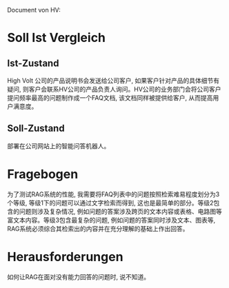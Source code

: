  Document von HV:


# Soll Ist Vergleich

## Ist-Zustand
High Volt 公司的产品说明书会发送给公司客户, 如果客户针对产品的具体细节有疑问, 则客户会联系HV公司的产品负责人询问。HV公司的业务部门会将公司客户提问频率最高的问题制作成一个FAQ文档, 该文档同样被提供给客户, 从而提高用户满意度。




## Soll-Zustand

部署在公司网站上的智能问答机器人。


# Fragebogen

为了测试RAG系统的性能, 我需要将FAQ列表中的问题按照检索难易程度划分为3个等级, 等级1下的问题可以通过文字检索而得到, 这也是最简单的部分。等级2包含的问题则涉及复杂情况, 例如问题的答案涉及跨页的文本内容或表格、电路图等富文本内容。等级3包含最复杂的问题, 例如问题的答案同时涉及文本、图表等, RAG系统必须综合其检索出的内容并在充分理解的基础上作出回答。


# Herausforderungen

如何让RAG在面对没有能力回答的问题时, 说不知道。


